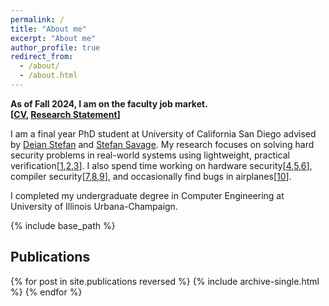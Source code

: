 ```yaml
---
permalink: /
title: "About me"
excerpt: "About me"
author_profile: true
redirect_from: 
  - /about/
  - /about.html
---
```

<a id="aboutme"></a> 

<strong> As of Fall 2024, I am on the faculty job market. <br>
[<a href="/files/cv.pdf">CV</a>, <a href="/files/research_statement.pdf">Research Statement</a>]</strong>

I am a final year PhD student at University of California San Diego advised by <a href="https://cseweb.ucsd.edu//~dstefan/">Deian Stefan</a>
 and <a href="https://cseweb.ucsd.edu/~savage/"> Stefan Savage</a>. My research focuses on solving hard security problems in real-world systems using lightweight, practical verification[<a href="https://par.nsf.gov/servlets/purl/10442363">1</a>,<a href="https://par.nsf.gov/servlets/purl/10228509">2</a>,<a href="https://dl.acm.org/doi/pdf/10.1145/3498688">3</a>]. I also spend time working on hardware security[<a href="https://dl.acm.org/doi/pdf/10.1145/3582016.3582023">4</a>,<a href="https://par.nsf.gov/servlets/purl/10399090">5</a>,<a href="https://www.computer.org/csdl/journal/ec/2024/01/10144599/1NJjnXinZrW">6</a>], compiler security[<a href="https://www.usenix.org/system/files/sec21-narayan.pdf">7</a>,<a href="https://dl.acm.org/doi/pdf/10.1145/3571208">8</a>,<a href="https://par.nsf.gov/servlets/purl/10442503">9</a>], and occasionally find bugs in airplanes[<a href="https://www.usenix.org/system/files/sec21-johnson.pdf">10</a>].  

I completed my undergraduate degree in Computer Engineering at University of Illinois Urbana-Champaign.


{% include base_path %}



<a id="publications"></a> 
<h2>Publications</h2> 

{% for post in site.publications reversed %}
  {% include archive-single.html %}
{% endfor %}





